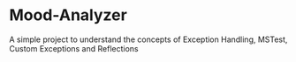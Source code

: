 # Mood-Analyzer
A simple project to understand the concepts of Exception Handling, MSTest, Custom Exceptions and Reflections
